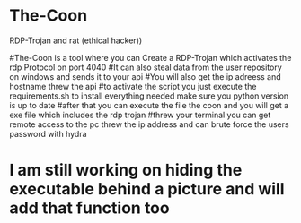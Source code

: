 # The-Coon
RDP-Trojan and rat (ethical hacker))


#The-Coon is a tool where you can Create a RDP-Trojan which activates the rdp Protocol on port 4040
#It can also steal data from the user repository on windows and sends it to your api
#You will also get the ip adreess and hostname threw the api
#to activate the script you just execute the requirements.sh to install everything needed make sure you python version is up to date
#after that you can execute the file the coon and you will get a exe file which includes the rdp trojan
#threw your terminal you can get remote access to the pc threw the ip address and can brute force the users password with hydra
# I am still working on hiding the executable behind a picture and will add that function too
